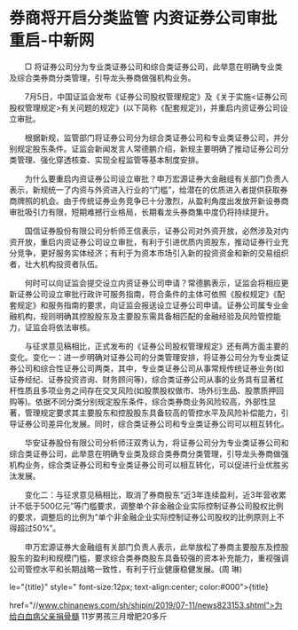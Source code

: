 # 券商将开启分类监管 内资证券公司审批重启-中新网

　　□ 将证券公司分为专业类证券公司和综合类证券公司，此举意在明确专业类及综合类券商分类管理，引导龙头券商做强机构业务。

　　7月5日，中国证监会发布《证券公司股权管理规定》及《关于实施&lt;证券公司股权管理规定&gt;有关问题的规定》(以下简称《配套规定》)，并重启内资证券公司设立审批。

　　根据新规，监管部门将证券公司分为综合类证券公司和专业类证券公司，并分别规定股东条件。证监会新闻发言人常德鹏介绍，新规主要明确了推动证券公司分类管理、强化穿透核查、实现全程监管等基本制度安排。

　　为什么要重启内资证券公司设立审批？申万宏源证券大金融组有关部门负责人表示，新规统一了内资与外资进入行业的“门槛”，给潜在的优质进入者提供获取券商牌照的机会。由于传统证券业务竞争已十分激烈，从盈利角度出发放开新设券商审批吸引力有限，短期难撼行业格局，长期看龙头券商集中度仍将持续提升。

　　国信证券股份有限公司分析师王信表示，证券公司对外资开放，必然涉及对内资开放，重启内资证券公司设立审批，有利于引进优质内资股东，推动证券行业充分竞争，更好服务实体经济；有利于为资本市场引入新的投资资金和新的交易组织者，壮大机构投资者队伍。

　　何时可以向证监会提交设立内资证券公司申请？常德鹏表示，证监会将相应更新证券公司设立审批行政许可服务指南，符合条件的主体可依照《股权规定》《配套规定》和服务指南的要求，向证监会报送设立证券公司申请。证券公司属专业金融机构，规则明确其控股股东及主要股东需具备相匹配的金融经验及风险管控能力，证监会将依法审核。

　　与征求意见稿相比，正式发布的《证券公司股权管理规定》还有两方面主要的变化。变化一：进一步明确对证券公司的分类管理安排，将证券公司分为专业类证券公司和综合性证券公司两类，其中，专业类证券公司从事常规传统证券业务(如证券经纪、证券投资咨询、财务顾问等)，综合类证券公司从事的业务具有显著杠杆性质且多项业务之间存在交叉风险(如股票股权做市、场外衍生品、股票质押回购等)。依据不同分类分别规定股东条件，综合类券商业务风险较高，外部性显著，管理规定要求其主要股东和控股股东具备较高的管控水平及风险补偿能力，引导证券公司差异化发展。同时，综合类证券公司和专业类证券公司可以相互转化。

　　华安证券股份有限公司分析师汪双秀认为，将证券公司分为专业类证券公司和综合类证券公司，此举意在明确专业类及综合类券商分类管理，引导龙头券商做强机构业务，综合类证券公司和专业类证券公司可以相互转化，可以促进行业优胜劣汰发展。

　　变化二：与征求意见稿相比，取消了券商股东“近3年连续盈利，近3年营收累计不低于500亿元”等门槛要求，调整单个非金融企业实际控制证券公司股权比例的要求，调整后的比例为“单个非金融企业实际控制证券公司股权的比例原则上不得超过50%”。

　　申万宏源证券大金融组有关部门负责人表示，此举放松了券商主要股东及控股股东的盈利和规模门槛，要求综合类券商股东具备较强的资本补充能力，重视强调公司管控水平和长期战略一致性，有利于行业健康稳健发展。(周 琳)

le="{title}" style=" font-size:12px; text-align:center; color:#000">{title}

href="//www.chinanews.com/sh/shipin/2019/07-11/news823153.shtml">为给白血病父亲捐骨髓 11岁男孩三月增肥20多斤
